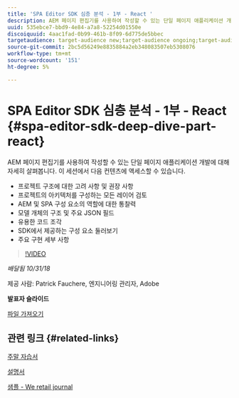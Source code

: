 ```yaml
---
title: 'SPA Editor SDK 심층 분석 - 1부 - React '
description: AEM 페이지 편집기를 사용하여 작성할 수 있는 단일 페이지 애플리케이션 개발에 대해 자세히 살펴봅니다.
uuid: 535ebce7-bbd9-4e84-a7a8-52254d01550e
discoiquuid: 4aac1fad-0b99-461b-8f09-6d775de5bbec
targetaudience: target-audience new;target-audience ongoing;target-audience upgrader
source-git-commit: 2bc5d56249e8835884a2eb348083507eb5308076
workflow-type: tm+mt
source-wordcount: '151'
ht-degree: 5%

---
```



# SPA Editor SDK 심층 분석 - 1부 - React {#spa-editor-sdk-deep-dive-part-react}

AEM 페이지 편집기를 사용하여 작성할 수 있는 단일 페이지 애플리케이션 개발에 대해 자세히 살펴봅니다. 이 세션에서 다음 컨텐츠에 액세스할 수 있습니다.

* 프로젝트 구조에 대한 고려 사항 및 권장 사항
* 프로젝트의 아키텍처를 구성하는 모든 레이어 검토
* AEM 및 SPA 구성 요소의 역할에 대한 통찰력
* 모델 개체의 구조 및 주요 JSON 필드
* 유용한 코드 조각
* SDK에서 제공하는 구성 요소 둘러보기
* 주요 구현 세부 사항

>[!VIDEO](https://video.tv.adobe.com/v/25194/?quality=9)

*배달됨 10/31/18*

제공 사람: Patrick Fauchere, 엔지니어링 관리자, Adobe

**발표자 슬라이드**

[파일 가져오기](assets/aem-gems-spa-editordeepdive-react-10312018.pdf)

## 관련 링크 {#related-links}

[주말 자습서](https://experienceleague.adobe.com/docs/experience-manager-learn/getting-started-wknd-tutorial-develop/overview.html)

[설명서](https://helpx.adobe.com/experience-manager/6-4/sites/developing/using/spa-overview.html)

[샘플 - We retail journal](https://github.com/adobe/aem-sample-we-retail-journal)

<!--
[Get back to the Overview](https://helpx.adobe.com/experience-manager/kt/eseminars/gems/aem-index.html)
-->
